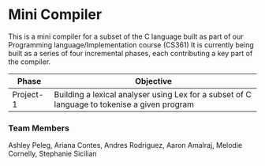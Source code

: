 # Mini Compiler

This is a mini compiler for a subset of the C language built as part of our Programming language/Implementation course (CS361)
It is currently being built as a series of four incremental phases, each contributing a key part of the compiler.


| Phase     | Objective                                                                                    |
|-----------|----------------------------------------------------------------------------------------------|
| Project-1 | Building a lexical analyser using Lex for a subset of C language to tokenise a given program |


### Team Members
Ashley Peleg, Ariana Contes, Andres Rodriguez, Aaron Amalraj, Melodie Cornelly, Stephanie Sicilian
